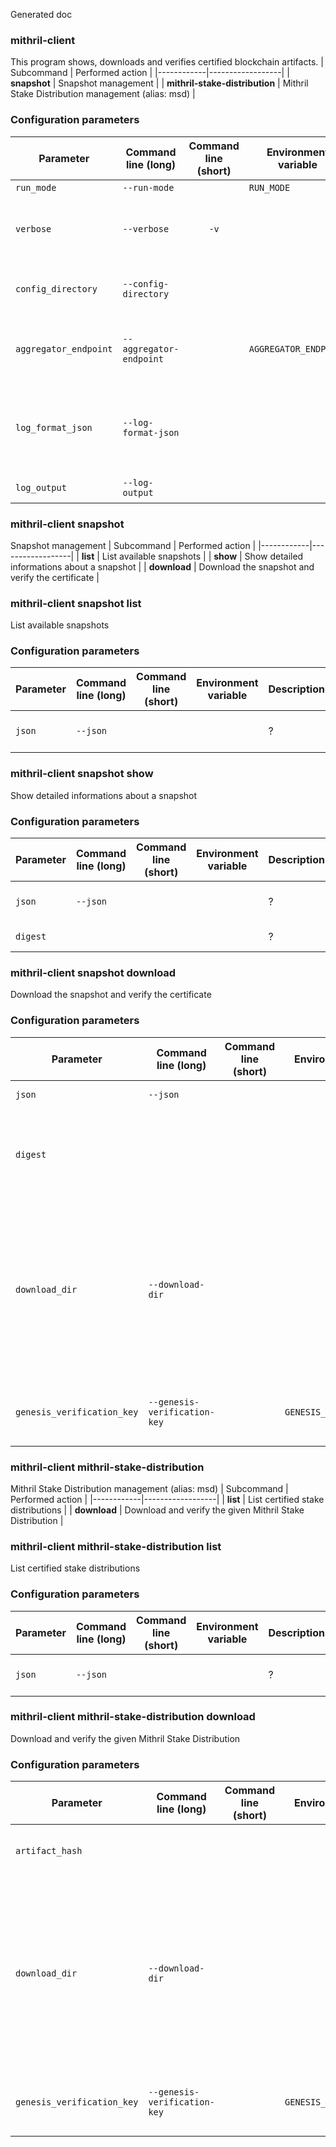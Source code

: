 Generated doc

###  mithril-client

This program shows, downloads and verifies certified blockchain artifacts.
| Subcommand | Performed action |
|------------|------------------|
| **snapshot** | Snapshot management |
| **mithril-stake-distribution** | Mithril Stake Distribution management (alias: msd) |

### Configuration parameters

| Parameter | Command line (long) |  Command line (short) | Environment variable | Description | Default value | Example | Mandatory |
|-----------|---------------------|:---------------------:|----------------------|-------------|---------------|---------|:---------:|
| `run_mode` | `--run-mode` |  | `RUN_MODE` | ? | `dev` | Run Mode | - |
| `verbose` | `--verbose` | `-v` |  | ? |  | Verbosity level (-v=warning, -vv=info, -vvv=debug) | - |
| `config_directory` | `--config-directory` |  |  | ? | `./config` | Directory where configuration file is located | - |
| `aggregator_endpoint` | `--aggregator-endpoint` |  | `AGGREGATOR_ENDPOINT` | ? |  | Override configuration Aggregator endpoint URL | - |
| `log_format_json` | `--log-format-json` |  |  | ? |  | Enable JSON output for logs displayed according to verbosity level | - |
| `log_output` | `--log-output` |  |  | ? |  | Redirect the logs to a file | - |

### mithril-client  snapshot

Snapshot management
| Subcommand | Performed action |
|------------|------------------|
| **list** | List available snapshots |
| **show** | Show detailed informations about a snapshot |
| **download** | Download the snapshot and verify the certificate |


### mithril-client snapshot  list

List available snapshots

### Configuration parameters

| Parameter | Command line (long) |  Command line (short) | Environment variable | Description | Default value | Example | Mandatory |
|-----------|---------------------|:---------------------:|----------------------|-------------|---------------|---------|:---------:|
| `json` | `--json` |  |  | ? |  | Enable JSON output | - |


### mithril-client snapshot  show

Show detailed informations about a snapshot

### Configuration parameters

| Parameter | Command line (long) |  Command line (short) | Environment variable | Description | Default value | Example | Mandatory |
|-----------|---------------------|:---------------------:|----------------------|-------------|---------------|---------|:---------:|
| `json` | `--json` |  |  | ? |  | Enable JSON output | - |
| `digest` |  |  |  | ? |  | Snapshot digest | :heavy_check_mark: |


### mithril-client snapshot  download

Download the snapshot and verify the certificate

### Configuration parameters

| Parameter | Command line (long) |  Command line (short) | Environment variable | Description | Default value | Example | Mandatory |
|-----------|---------------------|:---------------------:|----------------------|-------------|---------------|---------|:---------:|
| `json` | `--json` |  |  | ? |  | Enable JSON output | - |
| `digest` |  |  |  | ? |  | Digest of the snapshot to download. Use the `list` command to get that information | :heavy_check_mark: |
| `download_dir` | `--download-dir` |  |  | ? |  | Directory where the snapshot will be downloaded. By default, a subdirectory will be created in this directory to extract and verify the certificate | - |
| `genesis_verification_key` | `--genesis-verification-key` |  | `GENESIS_VERIFICATION_KEY` | ? |  | Genesis Verification Key to check the certifiate chain | - |


### mithril-client  mithril-stake-distribution

Mithril Stake Distribution management (alias: msd)
| Subcommand | Performed action |
|------------|------------------|
| **list** | List certified stake distributions |
| **download** | Download and verify the given Mithril Stake Distribution |


### mithril-client mithril-stake-distribution  list

List certified stake distributions

### Configuration parameters

| Parameter | Command line (long) |  Command line (short) | Environment variable | Description | Default value | Example | Mandatory |
|-----------|---------------------|:---------------------:|----------------------|-------------|---------------|---------|:---------:|
| `json` | `--json` |  |  | ? |  | Enable JSON output | - |


### mithril-client mithril-stake-distribution  download

Download and verify the given Mithril Stake Distribution

### Configuration parameters

| Parameter | Command line (long) |  Command line (short) | Environment variable | Description | Default value | Example | Mandatory |
|-----------|---------------------|:---------------------:|----------------------|-------------|---------------|---------|:---------:|
| `artifact_hash` |  |  |  | ? |  | Hash of the Mithril Stake Distribution artifact | :heavy_check_mark: |
| `download_dir` | `--download-dir` |  |  | ? |  | Directory where the Mithril Stake Distribution will be downloaded. By default, a subdirectory will be created in this directory to extract and verify the certificate | - |
| `genesis_verification_key` | `--genesis-verification-key` |  | `GENESIS_VERIFICATION_KEY` | ? |  | Genesis Verification Key to check the certifiate chain | - |

